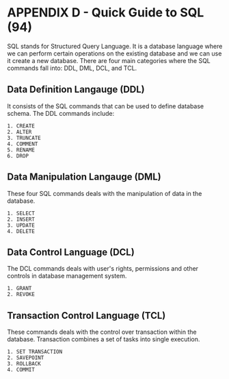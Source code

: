 # APPENDIX D - Quick Guide to SQL (94)

SQL stands for Structured Query Language. It is a database language where we can perform certain operations on the existing database and we can use it create a new database. There are four main categories where the SQL commands fall into: DDL, DML, DCL, and TCL.

## Data Definition Langauge (DDL)

It consists of the SQL commands that can be used to define database schema. The DDL commands include:

    1. CREATE 
    2. ALTER
    3. TRUNCATE
    4. COMMENT
    5. RENAME
    6. DROP
    
## Data Manipulation Langauge (DML)

These four SQL commands deals with the manipulation of data in the database.

    1. SELECT
    2. INSERT
    3. UPDATE
    4. DELETE
    
## Data Control Language (DCL)

The DCL commands deals with user's rights, permissions and other controls in database management system.

    1. GRANT
    2. REVOKE
    
## Transaction Control Language (TCL)

These commands deals with the control over transaction within the database. Transaction combines a set of tasks into single execution. 

    1. SET TRANSACTION
    2. SAVEPOINT
    3. ROLLBACK
    4. COMMIT
